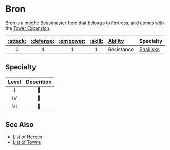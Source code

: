 # Bron

Bron is a :might: Beastmaster hero that belongs to [Fortress](../towns/fortress.md), and comes with the [Tower Expansion](../content.md).

| [:attack:](../statistics/attack.md) | [:defense:](../statistics/defense.md) | [:empower:](../statistics/power.md) | [:skill:](../statistics/knowledge.md) | [Ability](../abilities.md) | Specialty |
| :---: | :---: | :---: | :---: | :--- | :--- |
| 0 | 4 | 1 | 1 | Resistance | [Basilisks](#specialty) |


## Specialty

| Level | Descrition |
| :---: | :---: |
| Ⅰ | 🚧 |
| Ⅳ | 🚧 |
| Ⅵ | 🚧 |


## See Also

- [List of Heroes](../heroes.md)
- [List of Towns](../towns.md)
